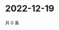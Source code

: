# 2022-12-19

共 0 条

<!-- BEGIN WEIBO -->
<!-- 最后更新时间 Mon Dec 19 2022 12:16:48 GMT+0800 (China Standard Time) -->

<!-- END WEIBO -->
